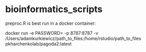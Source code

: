 # bioinformatics_scripts

preproc.R is best run in a docker container:


docker run -e PASSWORD=<your password> -p 8787:8787 -v /Users/adamkurkiewicz/path_to_files:/home/rstudio/path_to_files pkharchenkolab/pagoda2:latest
